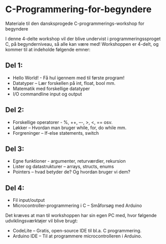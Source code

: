 # C-Programmering-for-begyndere
Materiale til den dansksprogede C-programmerings-workshop for begyndere

I denne 4-delte workshop vil der blive undervist i programmeringssproget C, på begynderniveau, så alle kan være med!
Workshoppen er 4-delt, og kommer til at indeholde følgende emner:

## Del 1:
  - Hello World! - Få hul igennem med til første program!
  - Datatyper – Lær forskellen på int, float, bool mm.
  - Matematik med forskellige datatyper
  - I/O commandline input og output

## Del 2:
  - Forskellige operatorer - %, ++, –-, >, <, == osv.
  - Løkker – Hvordan man bruger while, for, do while mm.
  - Forgreninger – If-else statements, switch

## Del 3:
  - Egne funktioner - argumenter, returværdier, rekursion
  - Lister og datastrukturer – arrays, structs, enums
  - Pointers – hvad betyder de? Og hvordan bruger vi dem?

## Del 4:
  - Fil input/output
  - Microcontroller-programmering i C – Småforsøg med Arduino

Det kræves at man til workshoppen har sin egen PC med, hvor følgende udviklingsværktøjer vil blive brugt:
  - CodeLite – Gratis, open-source IDE til bl.a. C programmering.
  - Arduino IDE – Til at programmere microcontrolleren i Arduino.
